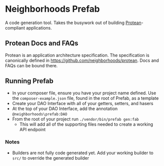 # Neighborhoods Prefab
A code generation tool. Takes the busywork out of building [Protean](https://github.com/neighborhoods/protean)-compliant applications.

## Protean Docs and FAQs
Protean is an application architecture specification. The specification is canonically defined in https://github.com/neighborhoods/protean. Docs and FAQs can be bound there.

## Running Prefab
- In your composer file, ensure you have your project name defined. Use the `composer-example.json` file, found in the root of Prefab, as a template
- Create your DAO Interface with all of your getters, setters, and hasers
- At the top of your DAO Interface, add the annotation `@neighborhoods\prefab:DAO`
- From the root of your project run `./vendor/bin/prefab gen:fab`
    - This will add all of the supporting files needed to create a working API endpoint

### Notes
- Builders are not fully code generated yet. Add your working builder to `src/` to override the generated builder
